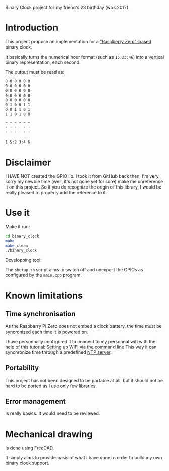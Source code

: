 Binary Clock project for my friend's 23 birthday (was 2017).

# Introduction

This project propose an implementation for a ["Raspberry Zero"-based](https://www.raspberrypi.org/products/raspberry-pi-zero-w/ "Raspberry Pi Zero W") binary clock.

It basically turns the numerical hour format (such as `15:23:46`) into a vertical binary representation, each second.

The output must be read as:

```bash
0 0 0 0 0 0 
0 0 0 0 0 0 
0 0 0 0 0 0 
0 0 0 0 0 0 
0 0 0 0 0 0 
0 1 0 0 1 1 
0 0 1 1 0 1 
1 1 0 1 0 0
 
^ ^ ^ ^ ^ ^ 
' ' ' ' ' ' 
' ' ' ' ' '

1 5:2 3:4 6
```

# Disclaimer

I HAVE NOT created the GPIO lib. I took it from GitHub back then, I'm very sorry my newbie time (well, it's not gone yet for sure) make me unreference it on this project.
So if you do recognize the origin of this library, I would be really pleased to properly add the reference to it.

# Use it

Make it run:

```bash
cd binary_clock
make
make clean
./binary_clock
```

Developping tool:

The `shutup.sh` script aims to switch off and unexport the GPIOs as configured by the `main.cpp` program.

# Known limitations

## Time synchronisation

As the Raspbarry Pi Zero does not embed a clock battery, the time must be syncronized each time it is powered on.

I have personnally configured it to connect to my personnal wifi with the help of this tutorial: 
[Setting up WIFI via the command line](https://www.raspberrypi.org/documentation/configuration/wireless/wireless-cli.md "Raspberry WIFI tutorial")
This way it can synchronize time through a predefined [NTP server](https://en.wikipedia.org/wiki/Network_Time_Protocol "Wikipedia").

## Portability

This project has not been designed to be portable at all, but it should not be hard to be ported as I use only few libraries.

## Error management

Is really basics. It would need to be reviewed.

# Mechanical drawing

Is done using [FreeCAD](https://www.freecadweb.org/ "FreeCAD's homepage").

It simply aims to provide basis of what I have done in order to build my own binary clock support.
